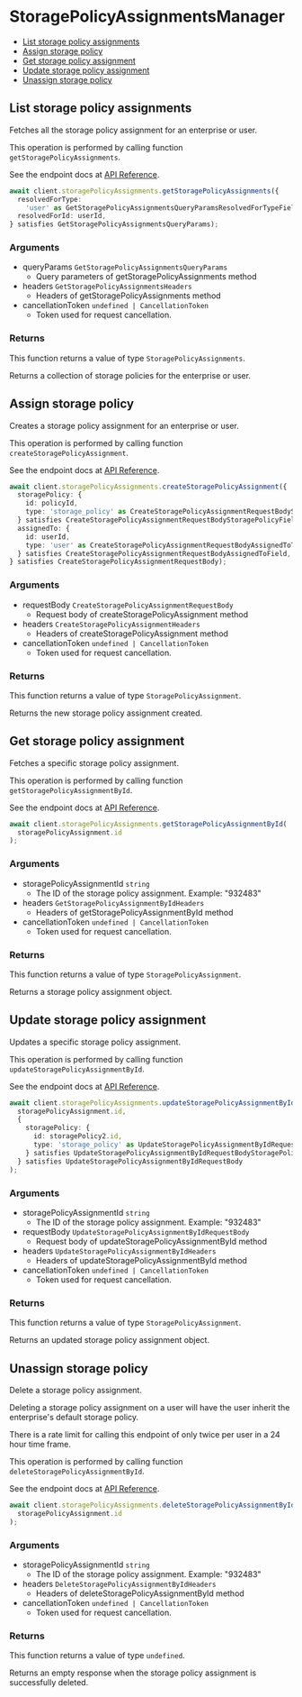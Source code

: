 # StoragePolicyAssignmentsManager

- [List storage policy assignments](#list-storage-policy-assignments)
- [Assign storage policy](#assign-storage-policy)
- [Get storage policy assignment](#get-storage-policy-assignment)
- [Update storage policy assignment](#update-storage-policy-assignment)
- [Unassign storage policy](#unassign-storage-policy)

## List storage policy assignments

Fetches all the storage policy assignment for an enterprise or user.

This operation is performed by calling function `getStoragePolicyAssignments`.

See the endpoint docs at
[API Reference](https://developer.box.com/reference/get-storage-policy-assignments/).

<!-- sample get_storage_policy_assignments -->

```ts
await client.storagePolicyAssignments.getStoragePolicyAssignments({
  resolvedForType:
    'user' as GetStoragePolicyAssignmentsQueryParamsResolvedForTypeField,
  resolvedForId: userId,
} satisfies GetStoragePolicyAssignmentsQueryParams);
```

### Arguments

- queryParams `GetStoragePolicyAssignmentsQueryParams`
  - Query parameters of getStoragePolicyAssignments method
- headers `GetStoragePolicyAssignmentsHeaders`
  - Headers of getStoragePolicyAssignments method
- cancellationToken `undefined | CancellationToken`
  - Token used for request cancellation.

### Returns

This function returns a value of type `StoragePolicyAssignments`.

Returns a collection of storage policies for
the enterprise or user.

## Assign storage policy

Creates a storage policy assignment for an enterprise or user.

This operation is performed by calling function `createStoragePolicyAssignment`.

See the endpoint docs at
[API Reference](https://developer.box.com/reference/post-storage-policy-assignments/).

<!-- sample post_storage_policy_assignments -->

```ts
await client.storagePolicyAssignments.createStoragePolicyAssignment({
  storagePolicy: {
    id: policyId,
    type: 'storage_policy' as CreateStoragePolicyAssignmentRequestBodyStoragePolicyTypeField,
  } satisfies CreateStoragePolicyAssignmentRequestBodyStoragePolicyField,
  assignedTo: {
    id: userId,
    type: 'user' as CreateStoragePolicyAssignmentRequestBodyAssignedToTypeField,
  } satisfies CreateStoragePolicyAssignmentRequestBodyAssignedToField,
} satisfies CreateStoragePolicyAssignmentRequestBody);
```

### Arguments

- requestBody `CreateStoragePolicyAssignmentRequestBody`
  - Request body of createStoragePolicyAssignment method
- headers `CreateStoragePolicyAssignmentHeaders`
  - Headers of createStoragePolicyAssignment method
- cancellationToken `undefined | CancellationToken`
  - Token used for request cancellation.

### Returns

This function returns a value of type `StoragePolicyAssignment`.

Returns the new storage policy assignment created.

## Get storage policy assignment

Fetches a specific storage policy assignment.

This operation is performed by calling function `getStoragePolicyAssignmentById`.

See the endpoint docs at
[API Reference](https://developer.box.com/reference/get-storage-policy-assignments-id/).

<!-- sample get_storage_policy_assignments_id -->

```ts
await client.storagePolicyAssignments.getStoragePolicyAssignmentById(
  storagePolicyAssignment.id
);
```

### Arguments

- storagePolicyAssignmentId `string`
  - The ID of the storage policy assignment. Example: "932483"
- headers `GetStoragePolicyAssignmentByIdHeaders`
  - Headers of getStoragePolicyAssignmentById method
- cancellationToken `undefined | CancellationToken`
  - Token used for request cancellation.

### Returns

This function returns a value of type `StoragePolicyAssignment`.

Returns a storage policy assignment object.

## Update storage policy assignment

Updates a specific storage policy assignment.

This operation is performed by calling function `updateStoragePolicyAssignmentById`.

See the endpoint docs at
[API Reference](https://developer.box.com/reference/put-storage-policy-assignments-id/).

<!-- sample put_storage_policy_assignments_id -->

```ts
await client.storagePolicyAssignments.updateStoragePolicyAssignmentById(
  storagePolicyAssignment.id,
  {
    storagePolicy: {
      id: storagePolicy2.id,
      type: 'storage_policy' as UpdateStoragePolicyAssignmentByIdRequestBodyStoragePolicyTypeField,
    } satisfies UpdateStoragePolicyAssignmentByIdRequestBodyStoragePolicyField,
  } satisfies UpdateStoragePolicyAssignmentByIdRequestBody
);
```

### Arguments

- storagePolicyAssignmentId `string`
  - The ID of the storage policy assignment. Example: "932483"
- requestBody `UpdateStoragePolicyAssignmentByIdRequestBody`
  - Request body of updateStoragePolicyAssignmentById method
- headers `UpdateStoragePolicyAssignmentByIdHeaders`
  - Headers of updateStoragePolicyAssignmentById method
- cancellationToken `undefined | CancellationToken`
  - Token used for request cancellation.

### Returns

This function returns a value of type `StoragePolicyAssignment`.

Returns an updated storage policy assignment object.

## Unassign storage policy

Delete a storage policy assignment.

Deleting a storage policy assignment on a user
will have the user inherit the enterprise's default
storage policy.

There is a rate limit for calling this endpoint of only
twice per user in a 24 hour time frame.

This operation is performed by calling function `deleteStoragePolicyAssignmentById`.

See the endpoint docs at
[API Reference](https://developer.box.com/reference/delete-storage-policy-assignments-id/).

<!-- sample delete_storage_policy_assignments_id -->

```ts
await client.storagePolicyAssignments.deleteStoragePolicyAssignmentById(
  storagePolicyAssignment.id
);
```

### Arguments

- storagePolicyAssignmentId `string`
  - The ID of the storage policy assignment. Example: "932483"
- headers `DeleteStoragePolicyAssignmentByIdHeaders`
  - Headers of deleteStoragePolicyAssignmentById method
- cancellationToken `undefined | CancellationToken`
  - Token used for request cancellation.

### Returns

This function returns a value of type `undefined`.

Returns an empty response when the storage policy
assignment is successfully deleted.
